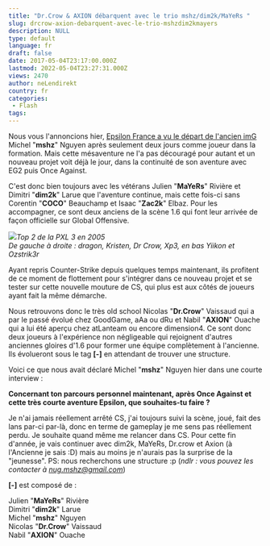 ```yaml
---
title: "Dr.Crow & AXION débarquent avec le trio mshz/dim2k/MaYeRs "
slug: drcrow-axion-debarquent-avec-le-trio-mshzdim2kmayers
description: NULL
type: default
language: fr
draft: false
date: 2017-05-04T23:17:00.000Z
lastmod: 2022-05-04T23:27:31.000Z
views: 2470
author: neLendirekt
country: fr
categories:
 - Flash
tags:
---
```

Nous vous l'annoncions hier, [Epsilon France a vu le départ de l'ancien imG](/flash/mshz-et-epsilon-france-cest-deja-fini/475) Michel "**mshz**" Nguyen après seulement deux jours comme joueur dans la formation. Mais cette mésaventure ne l'a pas découragé pour autant et un nouveau projet voit déjà le jour, dans la continuité de son aventure avec EG2 puis Once Against.

C'est donc bien toujours avec les vétérans Julien "**MaYeRs**" Rivière et Dimitri "**dim2k**" Larue que l'aventure continue, mais cette fois-ci sans Corentin "**COCO**" Beauchamp et Isaac "**Zac2k**" Elbaz. Pour les accompagner, ce sont deux anciens de la scène 1.6 qui font leur arrivée de façon officielle sur Global Offensive.

![](/storage/images/590bb4232cd50_podium-jas-2nd-csjpg.jpg)_Top 2 de la PXL 3 en 2005_  
_De gauche à droite : dragon, Kristen, Dr Crow, Xp3, en bas Yiikon et Ozstrik3r_

Ayant repris Counter-Strike depuis quelques temps maintenant, ils profitent de ce moment de flottement pour s'intégrer dans ce nouveau projet et se tester sur cette nouvelle mouture de CS, qui plus est aux côtés de joueurs ayant fait la même démarche.

Nous retrouvons donc le très old school Nicolas "**Dr.Crow**" Vaissaud qui a par le passé évolué chez GoodGame, aAa ou dRu et Nabil "**AXION**" Ouache qui a lui été aperçu chez atLanteam ou encore dimension4\. Ce sont donc deux joueurs à l'expérience non négligeable qui rejoignent d'autres anciennes gloires d'1.6 pour former une équipe complètement à l'ancienne. Ils évolueront sous le tag **\[-\]** en attendant de trouver une structure.

Voici ce que nous avait déclaré Michel "**mshz**" Nguyen hier dans une courte interview : 

**Concernant ton parcours personnel maintenant, après Once Against et cette très courte aventure Epsilon, que souhaites-tu faire ?**

Je n'ai jamais réellement arrêté CS, j'ai toujours suivi la scène, joué, fait des lans par-ci par-là, donc en terme de gameplay je me sens pas réellement perdu. Je souhaite quand même me relancer dans CS. Pour cette fin d'année, je vais continuer avec dim2k, MaYeRs, Dr.crow et Axion (à l'Ancienne je sais :D) mais au moins je n'aurais pas la surprise de la "jeunesse". PS: nous recherchons une structure :p (_ndlr : vous pouvez les contacter à [nug.mshz@gmail.com](mailto:nug.mshz@gmail.com)_)

**\[-\]** est composé de :

Julien "**MaYeRs**" Rivière  
Dimitri "**dim2k**" Larue  
Michel "**mshz**" Nguyen  
Nicolas "**Dr.Crow**" Vaissaud  
Nabil "**AXION**" Ouache
